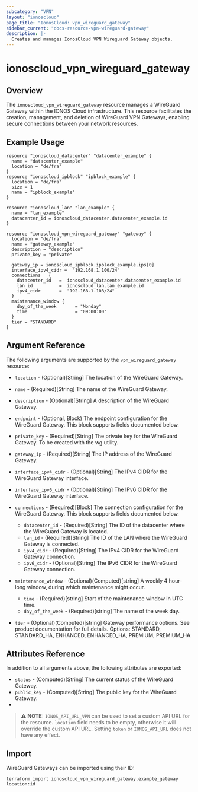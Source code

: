 ```yaml
---
subcategory: "VPN"
layout: "ionoscloud"
page_title: "IonosCloud: vpn_wireguard_gateway"
sidebar_current: "docs-resource-vpn-wireguard-gateway"
description: |-
  Creates and manages IonosCloud VPN Wireguard Gateway objects.
---
```


# ionoscloud_vpn_wireguard_gateway

## Overview

The `ionoscloud_vpn_wireguard_gateway` resource manages a WireGuard Gateway within the IONOS Cloud infrastructure. 
This resource facilitates the creation, management, and deletion of WireGuard VPN Gateways, enabling secure connections between your network resources.

## Example Usage

```hcl
resource "ionoscloud_datacenter" "datacenter_example" {
  name = "datacenter_example"
  location = "de/fra"
}
resource "ionoscloud_ipblock" "ipblock_example" {
  location = "de/fra"
  size = 1
  name = "ipblock_example"
}

resource "ionoscloud_lan" "lan_example" {
  name = "lan_example"
  datacenter_id = ionoscloud_datacenter.datacenter_example.id
}

resource "ionoscloud_vpn_wireguard_gateway" "gateway" {
  location = "de/fra"
  name = "gateway_example"
  description = "description"
  private_key = "private"

  gateway_ip = ionoscloud_ipblock.ipblock_example.ips[0]
  interface_ipv4_cidr =  "192.168.1.100/24"
  connections   {
    datacenter_id   =  ionoscloud_datacenter.datacenter_example.id
    lan_id          =  ionoscloud_lan.lan_example.id
    ipv4_cidr       =  "192.168.1.108/24"
  }
  maintenance_window {
    day_of_the_week       = "Monday"
    time                  = "09:00:00"
  }
  tier = "STANDARD"
}
```

## Argument Reference

The following arguments are supported by the `vpn_wireguard_gateway` resource:

- `location` - (Optional)[String] The location of the WireGuard Gateway.
- `name` - (Required)[String] The name of the WireGuard Gateway.
- `description` - (Optional)[String] A description of the WireGuard Gateway.
- `endpoint` - (Optional, Block) The endpoint configuration for the WireGuard Gateway. This block supports fields documented below.
- `private_key` - (Required)[String] The private key for the WireGuard Gateway. To be created with the wg utility.
- `gateway_ip` - (Required)[String] The IP address of the WireGuard Gateway.
- `interface_ipv4_cidr` - (Optional)[String] The IPv4 CIDR for the WireGuard Gateway interface.
- `interface_ipv6_cidr` - (Optional)[String] The IPv6 CIDR for the WireGuard Gateway interface.
- `connections` - (Required)[Block] The connection configuration for the WireGuard Gateway. This block supports fields documented below.
  - `datacenter_id` - (Required)[String] The ID of the datacenter where the WireGuard Gateway is located.
  - `lan_id` - (Required)[String] The ID of the LAN where the WireGuard Gateway is connected.
  - `ipv4_cidr` - (Required)[String] The IPv4 CIDR for the WireGuard Gateway connection.
  - `ipv6_cidr` - (Optional)[String] The IPv6 CIDR for the WireGuard Gateway connection.
  
- `maintenance_window` - (Optional)(Computed)[string] A weekly 4 hour-long window, during which maintenance might occur.
  - `time` - (Required)[string] Start of the maintenance window in UTC time.
  - `day_of_the_week` - (Required)[string] The name of the week day.
- `tier` - (Optional)(Computed)[string] Gateway performance options.  See product documentation for full details. Options: STANDARD, STANDARD_HA, ENHANCED, ENHANCED_HA, PREMIUM, PREMIUM_HA.

## Attributes Reference

In addition to all arguments above, the following attributes are exported:

- `status` - (Computed)[String] The current status of the WireGuard Gateway.
- `public_key` - (Computed)[String] The public key for the WireGuard Gateway.
- 
> **⚠ NOTE:** `IONOS_API_URL_VPN` can be used to set a custom API URL for the resource. `location` field needs to be empty, otherwise it will override the custom API URL. Setting `token` or `IONOS_API_URL` does not have any effect.

## Import

WireGuard Gateways can be imported using their ID:

```shell
terraform import ionoscloud_vpn_wireguard_gateway.example_gateway location:id
```